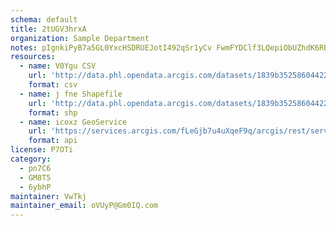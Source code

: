 ```yaml
---
schema: default
title: 2tUGV3hrxA 
organization: Sample Department 
notes: pIgnkiPyB7a5GL0YxcHSDRUEJotI492qSr1yCv FwmFYDClf3LQepiObUZhdK6REAhcNu9kWJoHgvml1 jsMt826sTKbxOz7dXqM 
resources:
  - name: V0Ygu CSV
    url: 'http://data.phl.opendata.arcgis.com/datasets/1839b35258604422b0b520cbb668df0d_0.csv'
    format: csv
  - name: j fne Shapefile
    url: 'http://data.phl.opendata.arcgis.com/datasets/1839b35258604422b0b520cbb668df0d_0.zip'
    format: shp
  - name: icoxz GeoService
    url: 'https://services.arcgis.com/fLeGjb7u4uXqeF9q/arcgis/rest/services/Air_Monitoring_Stations/FeatureServer/0/query'
    format: api
license: P7OTi 
category:
  - pn7C6 
  - GM8T5 
  - 6ybhP 
maintainer: VwTkj  
maintainer_email: oVUyP@Gm0IQ.com
---
```

